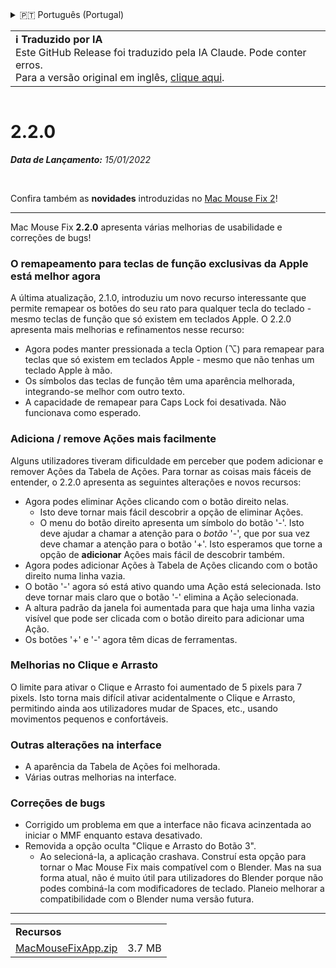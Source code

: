 <details>
<summary>🇵🇹 Português (Portugal)</summary>

[🇬🇧 English (GitHub Release)](https://github.com/noah-nuebling/mac-mouse-fix/releases/tag/2.2.0)\
[🇦🇩 Català](https://redirect.macmousefix.com/?target=mmf-release&tag=2.2.0&locale=ca)\
[🇩🇪 Deutsch](https://redirect.macmousefix.com/?target=mmf-release&tag=2.2.0&locale=de)\
[🇪🇸 Español](https://redirect.macmousefix.com/?target=mmf-release&tag=2.2.0&locale=es)\
[🇫🇷 Français](https://redirect.macmousefix.com/?target=mmf-release&tag=2.2.0&locale=fr)\
[🇮🇩 Indonesia](https://redirect.macmousefix.com/?target=mmf-release&tag=2.2.0&locale=id)\
[🇮🇹 Italiano](https://redirect.macmousefix.com/?target=mmf-release&tag=2.2.0&locale=it)\
[🇭🇺 Magyar](https://redirect.macmousefix.com/?target=mmf-release&tag=2.2.0&locale=hu)\
[🇳🇱 Nederlands](https://redirect.macmousefix.com/?target=mmf-release&tag=2.2.0&locale=nl)\
[🇵🇱 Polski](https://redirect.macmousefix.com/?target=mmf-release&tag=2.2.0&locale=pl)\
[🇧🇷 Português (Brasil)](https://redirect.macmousefix.com/?target=mmf-release&tag=2.2.0&locale=pt-BR)\
**🇵🇹 Português (Portugal)**\
[🇷🇴 Română](https://redirect.macmousefix.com/?target=mmf-release&tag=2.2.0&locale=ro)\
[🇸🇪 Svenska](https://redirect.macmousefix.com/?target=mmf-release&tag=2.2.0&locale=sv)\
[🇻🇳 Tiếng Việt](https://redirect.macmousefix.com/?target=mmf-release&tag=2.2.0&locale=vi)\
[🇹🇷 Türkçe](https://redirect.macmousefix.com/?target=mmf-release&tag=2.2.0&locale=tr)\
[🇨🇿 Čeština](https://redirect.macmousefix.com/?target=mmf-release&tag=2.2.0&locale=cs)\
[🇬🇷 Ελληνικά](https://redirect.macmousefix.com/?target=mmf-release&tag=2.2.0&locale=el)\
[🇷🇺 Русский](https://redirect.macmousefix.com/?target=mmf-release&tag=2.2.0&locale=ru)\
[🇺🇦 Українська](https://redirect.macmousefix.com/?target=mmf-release&tag=2.2.0&locale=uk)\
[🇮🇱 עברית](https://redirect.macmousefix.com/?target=mmf-release&tag=2.2.0&locale=he)\
[🇸🇦 العربية](https://redirect.macmousefix.com/?target=mmf-release&tag=2.2.0&locale=ar)\
[🇮🇳 हिन्दी](https://redirect.macmousefix.com/?target=mmf-release&tag=2.2.0&locale=hi)\
[🇹🇭 ไทย](https://redirect.macmousefix.com/?target=mmf-release&tag=2.2.0&locale=th)\
[🇨🇳 中文 (简体)](https://redirect.macmousefix.com/?target=mmf-release&tag=2.2.0&locale=zh-Hans)\
[🇨🇳 中文 (繁體)](https://redirect.macmousefix.com/?target=mmf-release&tag=2.2.0&locale=zh-Hant)\
[🇭🇰 中文（香港)](https://redirect.macmousefix.com/?target=mmf-release&tag=2.2.0&locale=zh-HK)\
[🇯🇵 日本語](https://redirect.macmousefix.com/?target=mmf-release&tag=2.2.0&locale=ja)\
[🇰🇷 한국어](https://redirect.macmousefix.com/?target=mmf-release&tag=2.2.0&locale=ko)\
[Help translate Mac Mouse Fix to different languages!](https://github.com/noah-nuebling/mac-mouse-fix/discussions/731)
</details>
<table align=><td>
<b>ℹ️ Traduzido por IA</b><br>
Este GitHub Release foi traduzido pela IA Claude. Pode conter erros.<br>
Para a versão original em inglês, <a href="https://github.com/noah-nuebling/mac-mouse-fix/releases/tag/2.2.0">clique aqui</a>.
</td></table>

<table></table>

# 2.2.0
***Data de Lançamento:** 15/01/2022*

<br>

Confira também as **novidades** introduzidas no [Mac Mouse Fix 2](https://redirect.macmousefix.com/?target=mmf-release&tag=2.0.0&locale=pt-PT)!

---

Mac Mouse Fix **2.2.0** apresenta várias melhorias de usabilidade e correções de bugs!

### O remapeamento para teclas de função exclusivas da Apple está melhor agora

A última atualização, 2.1.0, introduziu um novo recurso interessante que permite remapear os botões do seu rato para qualquer tecla do teclado - mesmo teclas de função que só existem em teclados Apple. O 2.2.0 apresenta mais melhorias e refinamentos nesse recurso:

- Agora podes manter pressionada a tecla Option (⌥) para remapear para teclas que só existem em teclados Apple - mesmo que não tenhas um teclado Apple à mão.
- Os símbolos das teclas de função têm uma aparência melhorada, integrando-se melhor com outro texto.
- A capacidade de remapear para Caps Lock foi desativada. Não funcionava como esperado.

### Adiciona / remove Ações mais facilmente

Alguns utilizadores tiveram dificuldade em perceber que podem adicionar e remover Ações da Tabela de Ações. Para tornar as coisas mais fáceis de entender, o 2.2.0 apresenta as seguintes alterações e novos recursos:

- Agora podes eliminar Ações clicando com o botão direito nelas.
  - Isto deve tornar mais fácil descobrir a opção de eliminar Ações.
  - O menu do botão direito apresenta um símbolo do botão '-'. Isto deve ajudar a chamar a atenção para o _botão_ '-', que por sua vez deve chamar a atenção para o botão '+'. Isto esperamos que torne a opção de **adicionar** Ações mais fácil de descobrir também.
- Agora podes adicionar Ações à Tabela de Ações clicando com o botão direito numa linha vazia.
- O botão '-' agora só está ativo quando uma Ação está selecionada. Isto deve tornar mais claro que o botão '-' elimina a Ação selecionada.
- A altura padrão da janela foi aumentada para que haja uma linha vazia visível que pode ser clicada com o botão direito para adicionar uma Ação.
- Os botões '+' e '-' agora têm dicas de ferramentas.

### Melhorias no Clique e Arrasto

O limite para ativar o Clique e Arrasto foi aumentado de 5 pixels para 7 pixels. Isto torna mais difícil ativar acidentalmente o Clique e Arrasto, permitindo ainda aos utilizadores mudar de Spaces, etc., usando movimentos pequenos e confortáveis.

### Outras alterações na interface

- A aparência da Tabela de Ações foi melhorada.
- Várias outras melhorias na interface.

### Correções de bugs

- Corrigido um problema em que a interface não ficava acinzentada ao iniciar o MMF enquanto estava desativado.
- Removida a opção oculta "Clique e Arrasto do Botão 3".
  - Ao selecioná-la, a aplicação crashava. Construí esta opção para tornar o Mac Mouse Fix mais compatível com o Blender. Mas na sua forma atual, não é muito útil para utilizadores do Blender porque não podes combiná-la com modificadores de teclado. Planeio melhorar a compatibilidade com o Blender numa versão futura.

---

<table align="start">
<tr>
    <td colspan=2>
        <b>Recursos</b>
    </td>
</tr>
<tr>
    <td><a href="https://github.com/noah-nuebling/mac-mouse-fix/releases/download/2.2.0/MacMouseFixApp.zip">MacMouseFixApp.zip</a></td>
    <td>3.7 MB</td>
</tr>
</table>